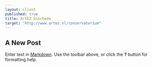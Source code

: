 ```yaml
---
layout: client
published: true
title: ArtEZ Enschede
target: "http://www.artez.nl/conservatorium"
---
```



## A New Post

Enter text in [Markdown](http://daringfireball.net/projects/markdown/). Use the toolbar above, or click the **?** button for formatting help.
